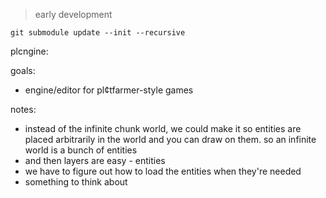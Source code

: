 > early development

```
git submodule update --init --recursive
```

plcngine:

goals:

- engine/editor for pl¢tfarmer-style games

notes:

- instead of the infinite chunk world, we could make it so entities are placed arbitrarily
  in the world and you can draw on them. so an infinite world is a bunch of entities
- and then layers are easy - entities
- we have to figure out how to load the entities when they're needed
- something to think about